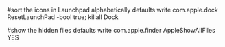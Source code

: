 
#sort the icons in Launchpad alphabetically
defaults write com.apple.dock ResetLaunchPad -bool true; killall Dock

#show the hidden files
defaults write com.apple.finder AppleShowAllFiles YES
